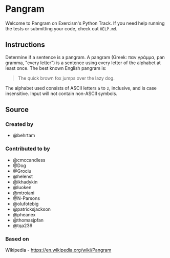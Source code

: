 # Pangram

Welcome to Pangram on Exercism's Python Track.
If you need help running the tests or submitting your code, check out `HELP.md`.

## Instructions

Determine if a sentence is a pangram. A pangram (Greek: παν γράμμα, pan gramma,
"every letter") is a sentence using every letter of the alphabet at least once.
The best known English pangram is:
> The quick brown fox jumps over the lazy dog.

The alphabet used consists of ASCII letters `a` to `z`, inclusive, and is case
insensitive. Input will not contain non-ASCII symbols.

## Source

### Created by

- @behrtam

### Contributed to by

- @cmccandless
- @Dog
- @Grociu
- @helenst
- @ikhadykin
- @luoken
- @mtroiani
- @N-Parsons
- @olufotebig
- @patricksjackson
- @pheanex
- @thomasjpfan
- @tqa236

### Based on

Wikipedia - https://en.wikipedia.org/wiki/Pangram